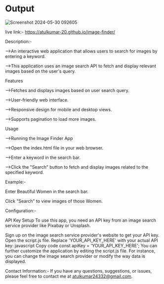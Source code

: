 # Output


![Screenshot 2024-05-30 092605](https://github.com/atulkumar-20/image-finder/assets/170754927/b157ef66-77bc-4291-b848-882c371bb8d3)

live link:- https://atulkumar-20.github.io/image-finder/

Description:-

-->An interactive web application that allows users to search for images by entering a keyword.

-->This application uses an image search API to fetch and display relevant images based on the user's query.

Features

-->Fetches and displays images based on user search query.

-->User-friendly web interface.

-->Responsive design for mobile and desktop views.

-->Supports pagination to load more images.


Usage

-->Running the Image Finder App

-->Open the index.html file in your web browser.

-->Enter a keyword in the search bar.

-->Click the "Search" button to fetch and display images related to the specified keyword.

Example:-

Enter Beautiful Women in the search bar.

Click "Search" to view images of those Women.

Configuration:-

API Key Setup
To use this app, you need an API key from an image search service provider like Pixabay or Unsplash.

Sign up on the image search service provider's website to get your API key.
Open the script.js file.
Replace 'YOUR_API_KEY_HERE' with your actual API key:
javascript
Copy code
const apiKey = 'YOUR_API_KEY_HERE';
You can further customize the application by editing the script.js file. For instance, you can change the image search provider or modify the way data is displayed.


Contact Information:-
If you have any questions, suggestions, or issues, please feel free to contact me at atulkumar24332@gmail.com.








































